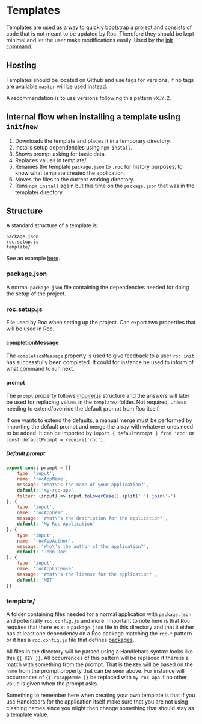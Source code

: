 # Templates

Templates are used as a way to quickly bootstrap a project and consists of code that is not meant to be updated by Roc. Therefore they should be kept minimal and let the user make modifications easily. Used by the [init command](/docs/Commands.md#init).

## Hosting
Templates should be located on Github and use tags for versions, if no tags are available `master` will be used instead.

A recommendation is to use versions following this pattern `vX.Y.Z`.

## Internal flow when installing a template using `init`/`new`

1. Downloads the template and places it in a temporary directory.
2. Installs setup dependencies using `npm install`.
3. Shows prompt asking for basic data.
4. Replaces values in template/.
5. Renames the template `package.json` to `.roc` for history purposes, to know what template created the application.
6. Moves the files to the current working directory.
7. Runs `npm install` again but this time on the `package.json` that was in the template/ directory.

## Structure
A standard structure of a template is:
```
package.json
roc.setup.js
template/
```

See an example [here](https://github.com/vgno/roc-template-web).

### package.json
A normal `package.json` file containing the dependencies needed for doing the setup of the project.

### roc.setup.js
File used by Roc when setting up the project. Can export two properties that will be used in Roc.

#### completionMessage
The `completionMessage` property is used to give feedback to a user `roc init` has successfully been completed. It could for instance be used to inform of what command to run next.

#### prompt
The `prompt` property follows [inquirer.js](https://github.com/SBoudrias/Inquirer.js) structure and the answers will later be used for replacing values in the `template/` folder. Not required, unless needing to extend/override the default prompt from Roc itself.

If one wants to extend the defaults, a manual merge must be performed by importing the default prompt and merge the array with whatever ones need to be added. It can be imported by `import { defaultPrompt } from 'roc'` or `const defaultPrompt = require('roc')`.

##### Default prompt
```js
export const prompt = [{
    type: 'input',
    name: 'rocAppName',
    message: 'What\'s the name of your application?',
    default: 'my-roc-app',
    filter: (input) => input.toLowerCase().split(' ').join('-')
}, {
    type: 'input',
    name: 'rocAppDesc',
    message: 'What\'s the description for the application?',
    default: 'My Roc Application'
}, {
    type: 'input',
    name: 'rocAppAuthor',
    message: 'Who\'s the author of the application?',
    default: 'John Doe'
}, {
    type: 'input',
    name: 'rocAppLicense',
    message: 'What\'s the license for the application?',
    default: 'MIT'
}];
```

### template/
A folder containing files needed for a normal application with `package.json` and potentially `roc.config.js` and more. Important to note here is that Roc requires that there exist a `package.json` file in this directory and that it either has at least one dependency on a Roc package matching the `roc-*` pattern or it has a `roc.config.js` file that defines [packages](/docs/config/packages.md).

All files in the directory will be parsed using a Handlebars syntax: looks like this `{{ KEY }}`. All occurrences of this pattern will be replaced if there is a match with something from the prompt. That is the `KEY` will be based on the `name` from the prompt property that can be seen above. For instance will occurrences of `{{ rocAppName }}` be replaced with `my-roc-app` if no other value is given when the prompt asks.

Something to remember here when creating your own template is that if you use Handlebars for the application itself make sure that you are not using clashing names since you might then change something that should stay as a template value.
